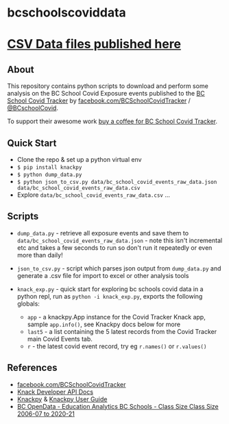 # bcschoolscoviddata

# [CSV Data files published here](https://spod.github.io/bcschoolscoviddata/)


## About

This repository contains python scripts to download and perform some analysis on the BC School Covid Exposure events published to the [BC School Covid Tracker](https://bcschoolcovidtracker.knack.com/bc-school-covid-tracker#home/) by [facebook.com/BCSchoolCovidTracker](https://www.facebook.com/BCSchoolCovidTracker) / [@BCschoolCovid](https://twitter.com/BCschoolCovid).

To support their awesome work [buy a coffee for BC School Covid Tracker](https://ko-fi.com/bcschoolcovidtracker).


## Quick Start
* Clone the repo & set up a python virtual env
* `$ pip install knackpy`
* `$ python dump_data.py`
* `$ python json_to_csv.py data/bc_school_covid_events_raw_data.json data/bc_school_covid_events_raw_data.csv`
* Explore `data/bc_school_covid_events_raw_data.csv` ...

## Scripts
* `dump_data.py` - retrieve all exposure events and save them to `data/bc_school_covid_events_raw_data.json` - note this isn't incremental etc and takes a few seconds to run so don't run it repeatedly or even more than daily!

* `json_to_csv.py` - script which parses json output from `dump_data.py` and generate a .csv file for import to excel or other analysis tools

* `knack_exp.py` - quick start for exploring bc schools covid data in a python repl, run as `python -i knack_exp.py`, exports the following globals:
  * `app` - a knackpy.App instance for the Covid Tracker Knack app, sample `app.info()`, see Knackpy docs below for more
  * `last5` - a list containing the 5 latest records from the Covid Tracker main Covid Events tab.
  * `r` - the latest covid event record, try eg `r.names()` or `r.values()`

## References
* [facebook.com/BCSchoolCovidTracker](https://www.facebook.com/BCSchoolCovidTracker)
* [Knack Developer API Docs](https://docs.knack.com/docs/introduction-to-the-api)
* [Knackpy](https://github.com/cityofaustin/knackpy) & [Knackpy User Guide](https://cityofaustin.github.io/knackpy/docs/user-guide/)
* [BC OpenData -  Education Analytics BC Schools - Class Size Class Size 2006-07 to 2020-21](https://catalogue.data.gov.bc.ca/dataset/bc-schools-class-size/resource/63e52d04-9431-44ea-93d4-5251e04a239c)
